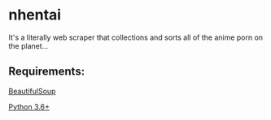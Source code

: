 # nhentai
It's a literally web scraper that collections and sorts all of the anime porn on the planet...

## Requirements:
[BeautifulSoup](https://pypi.org/project/bs4)

[Python 3.6+](https://www.python.org/downloads)
